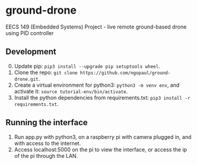 # ground-drone
EECS 149 (Embedded Systems) Project - live remote ground-based drone using PID controller

## Development
0. Update pip: `pip3 install --upgrade pip setuptools wheel`. 
1. Clone the repo: `git clone https://github.com/ngopaul/ground-drone.git`.
2. Create a virtual environment for python3: `python3 -m venv env`, and activate it: `source tutorial-env/bin/activate`.
3. Install the python dependencies from requirements.txt: `pip3 install -r requirements.txt`.

## Running the interface
1. Run app.py with python3, on a raspberry pi with camera plugged in, and with access to the internet.
2. Access localhost:5000 on the pi to view the interface, or access the ip of the pi through the LAN.
